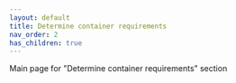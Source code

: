 ```yaml
---
layout: default
title: Determine container requirements
nav_order: 2
has_children: true
---
```


Main page for "Determine container requirements" section